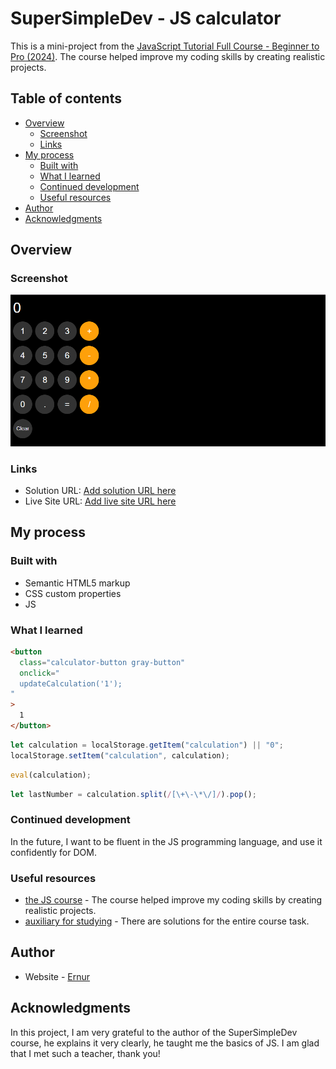 # SuperSimpleDev - JS calculator

This is a mini-project from the [JavaScript Tutorial Full Course - Beginner to Pro (2024)](https://www.youtube.com/watch?v=EerdGm-ehJQ&t=29617s). The course helped improve my coding skills by creating realistic projects.

## Table of contents

- [Overview](#overview)
  - [Screenshot](#screenshot)
  - [Links](#links)
- [My process](#my-process)
  - [Built with](#built-with)
  - [What I learned](#what-i-learned)
  - [Continued development](#continued-development)
  - [Useful resources](#useful-resources)
- [Author](#author)
- [Acknowledgments](#acknowledgments)

## Overview

### Screenshot

![](./screenshot.png)

### Links

- Solution URL: [Add solution URL here](https://github.com/ernur-burshak/JS-calculator)
- Live Site URL: [Add live site URL here](https://ernur-burshak.github.io/JS-calculator/)

## My process

### Built with

- Semantic HTML5 markup
- CSS custom properties
- JS

### What I learned

```html
<button
  class="calculator-button gray-button"
  onclick="
  updateCalculation('1');
"
>
  1
</button>
```

```js
let calculation = localStorage.getItem("calculation") || "0";
localStorage.setItem("calculation", calculation);
```

```js
eval(calculation);
```

```js
let lastNumber = calculation.split(/[\+\-\*\/]/).pop();
```

### Continued development

In the future, I want to be fluent in the JS programming language, and use it confidently for DOM.

### Useful resources

- [the JS course](https://www.youtube.com/watch?v=EerdGm-ehJQ&t=29617s) - The course helped improve my coding skills by creating realistic projects.
- [auxiliary for studying](https://github.com/SuperSimpleDev/javascript-course/tree/main/1-exercise-solutions) - There are solutions for the entire course task.

## Author

- Website - [Ernur](https://ernur-burshak.github.io/JS-calculator/)

## Acknowledgments

In this project, I am very grateful to the author of the SuperSimpleDev course, he explains it very clearly, he taught me the basics of JS. I am glad that I met such a teacher, thank you!
